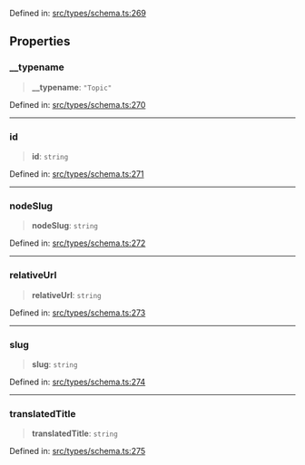 Defined in: [src/types/schema.ts:269](https://github.com/bhavjitChauhan/khan-api/blob/67d30ab4498111952301bcaddbef9a132bf75105/src/types/schema.ts#L269)

## Properties

### \_\_typename

> **\_\_typename**: `"Topic"`

Defined in: [src/types/schema.ts:270](https://github.com/bhavjitChauhan/khan-api/blob/67d30ab4498111952301bcaddbef9a132bf75105/src/types/schema.ts#L270)

***

### id

> **id**: `string`

Defined in: [src/types/schema.ts:271](https://github.com/bhavjitChauhan/khan-api/blob/67d30ab4498111952301bcaddbef9a132bf75105/src/types/schema.ts#L271)

***

### nodeSlug

> **nodeSlug**: `string`

Defined in: [src/types/schema.ts:272](https://github.com/bhavjitChauhan/khan-api/blob/67d30ab4498111952301bcaddbef9a132bf75105/src/types/schema.ts#L272)

***

### relativeUrl

> **relativeUrl**: `string`

Defined in: [src/types/schema.ts:273](https://github.com/bhavjitChauhan/khan-api/blob/67d30ab4498111952301bcaddbef9a132bf75105/src/types/schema.ts#L273)

***

### slug

> **slug**: `string`

Defined in: [src/types/schema.ts:274](https://github.com/bhavjitChauhan/khan-api/blob/67d30ab4498111952301bcaddbef9a132bf75105/src/types/schema.ts#L274)

***

### translatedTitle

> **translatedTitle**: `string`

Defined in: [src/types/schema.ts:275](https://github.com/bhavjitChauhan/khan-api/blob/67d30ab4498111952301bcaddbef9a132bf75105/src/types/schema.ts#L275)
